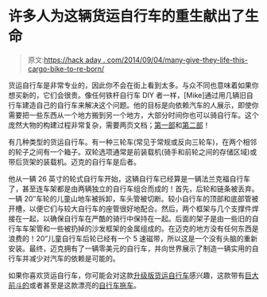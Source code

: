 # 许多人为这辆货运自行车的重生献出了生命

> 原文:[https://hack aday . com/2014/09/04/many-give-they-life-this-cargo-bike-to-re-born/](https://hackaday.com/2014/09/04/many-gave-their-lives-for-this-cargo-bike-to-be-re-born/)

货运自行车是非常专业的，因此你不会在街上看到太多。与众不同也意味着如果你想买新的，它们会很贵。像任何铁杆自行车 DIY 者一样，[Mike]通过用几辆旧自行车建造自己的自行车来解决这个问题。他的目标是向依赖汽车的人展示，即使你需要把一些东西从一个地方搬到另一个地方，大部分时间你也可以骑自行车。这个庞然大物的构建过程非常复杂，需要两页文档；[第一部](http://www.diybiking.com/2013/10/diybikingcom-salutes-cargo-bike-part-i.html)和[第二部](http://www.diybiking.com/2013/11/diybikingcom-salutes-cargo-bike-part-ii.html)！

有几种类型的货运自行车。有一种三轮车(常见于常规或反向三轮车)，在两个相邻的轮子之间有一个箱子。双轮选项通常是前装载机(骑手和前轮之间的存储区域)或带后货架的装载机。迈克的自行车是后者。

他从一辆 26 英寸的轮式自行车开始，这辆自行车已经算是一辆法兰克福自行车了，甚至连车架都是由两辆独立的自行车组合而成的！首先，后轮和链条被丢弃。一辆 20″车轮的儿童山地车被拆卸，车头管被切断。较小自行车的顶部和底部管被开槽，以便它们与较大自行车的座管很好地配合。然后，两个框架与几个支撑件焊接在一起，以确保自行车在严酷的骑行中保持在一起。后面的架子是由一些旧的自行车车架管和一些被扔掉的沙发框架的金属组成的。在迈克的地方没有任何东西是浪费的！20”儿童自行车后轮已经有一个 5 速磁带，所以这是一个没有头脑的重新安装。最终，迈克拥有了一辆零美元的自行车，并向世界展示了制造一辆实用的自行车并减少对汽车的依赖是可能的。

如果你喜欢货运自行车，你可能会对这款[升级版货运自行车](http://hackaday.com/2011/10/01/incredibly-cheap-upcycled-cargo-bike/)感兴趣，这款带有[巨大前斗的](http://hackaday.com/2014/04/01/stretch-bike-hauls-all/)或者甚至是这款漂亮的[自行车拖车](http://hackaday.com/2011/10/02/clement-sees-the-cargo-bike-and-raises-a-bicycle-cargo-trailer/)。